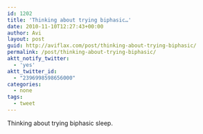 ```yaml
---
id: 1202
title: 'Thinking about trying biphasic…'
date: 2010-11-10T12:27:43+00:00
author: Avi
layout: post
guid: http://aviflax.com/post/thinking-about-trying-biphasic/
permalink: /post/thinking-about-trying-biphasic/
aktt_notify_twitter:
  - 'yes'
aktt_twitter_id:
  - "2396998598656000"
categories:
  - none
tags:
  - tweet
---
```

Thinking about trying biphasic sleep.
